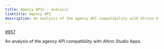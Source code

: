 ```yaml
---
title: Agency APIs - analysis
linktitle: Agency API
description: An analysis of the agency API compatibility with Altinn Studio Apps.
---
```


[#957](https://github.com/Altinn/altinn-studio/issues/957)

An analysis of the agency API compatibility with Altinn Studio Apps.
